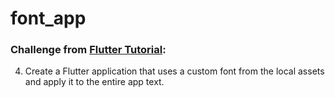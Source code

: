 # font_app

### Challenge from [Flutter Tutorial](https://flutter-tutorial.net/working-with-assets/questions-for-practice-3/):
4. Create a Flutter application that uses a custom font from the local assets and apply it to the entire app text.